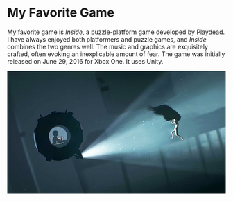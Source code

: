 # My Favorite Game

My favorite game is *Inside*, a puzzle-platform game developed by [Playdead](https://playdead.com). I have always enjoyed both platformers and puzzle games, and *Inside* combines the two genres well. The music and graphics are exquisitely crafted, often evoking an inexplicable amount of fear. The game was initially released on June 29, 2016 for Xbox One. It uses Unity. 

![inside.jpg](./inside.jpg)